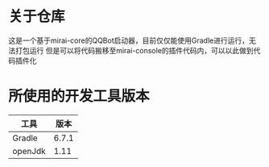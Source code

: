 # 关于仓库
这是一个基于mirai-core的QQBot启动器，目前仅仅能使用Gradle进行运行，无法打包运行
但是可以将代码搬移至mirai-console的插件代码内，可以以此做到代码插件化
# 所使用的开发工具版本
|工具 | 版本 |
| -- | -- |
|Gradle | 6.7.1 | 
|openJdk| 1.11 |
